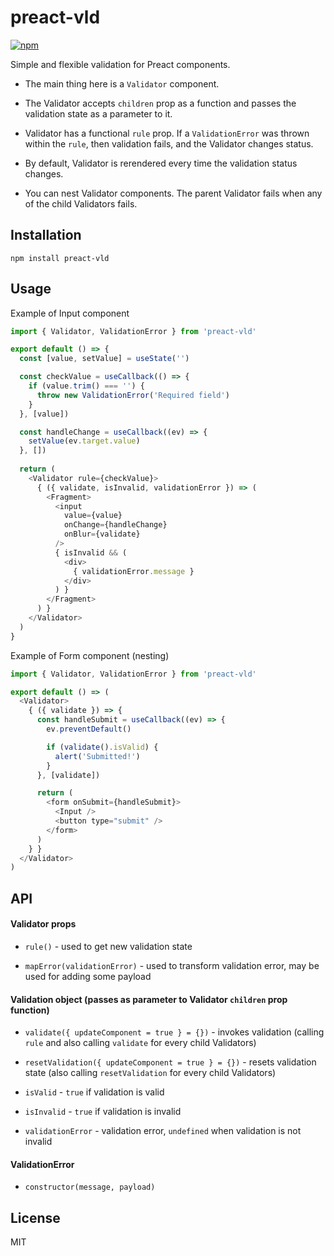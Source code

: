 # preact-vld

[![npm](https://img.shields.io/npm/v/preact-vld.svg)](https://www.npmjs.com/package/preact-vld)

Simple and flexible validation for Preact components. 

- The main thing here is a `Validator` component. 

- The Validator accepts `children` prop as a function and passes the validation state as a parameter to it.

- Validator has a functional `rule` prop. If a `ValidationError` was thrown within the `rule`, then validation fails, and the Validator changes status.

- By default, Validator is rerendered every time the validation status changes.

- You can nest Validator components. The parent Validator fails when any of the child Validators fails.

## Installation

```
npm install preact-vld
```

## Usage

Example of Input component

```javascript
import { Validator, ValidationError } from 'preact-vld'

export default () => {
  const [value, setValue] = useState('')

  const checkValue = useCallback(() => {
    if (value.trim() === '') {
      throw new ValidationError('Required field')
    }
  }, [value])

  const handleChange = useCallback((ev) => {
    setValue(ev.target.value)
  }, [])
  
  return (
    <Validator rule={checkValue}>
      { ({ validate, isInvalid, validationError }) => (
        <Fragment>
          <input 
            value={value}
            onChange={handleChange}
            onBlur={validate}
          />
          { isInvalid && (
            <div>
              { validationError.message }
            </div>
          ) }
        </Fragment>
      ) }
    </Validator>
  )
}
```

Example of Form component (nesting)

```javascript
import { Validator, ValidationError } from 'preact-vld'

export default () => (
  <Validator>
    { ({ validate }) => {
      const handleSubmit = useCallback((ev) => {
        ev.preventDefault()

        if (validate().isValid) {
          alert('Submitted!')
        }
      }, [validate])

      return (
        <form onSubmit={handleSubmit}>
          <Input />
          <button type="submit" />
        </form>
      )
    } }
  </Validator>
)
```

## API

#### Validator props

- `rule()` - used to get new validation state

- `mapError(validationError)` - used to transform validation error, may be used for adding some payload

#### Validation object (passes as parameter to Validator `children` prop function)

- `validate({ updateComponent = true } = {})` - invokes validation (calling `rule` and also calling `validate` for every child Validators)

- `resetValidation({ updateComponent = true } = {})` - resets validation state (also calling `resetValidation` for every child Validators)

- `isValid` - `true` if validation is valid

- `isInvalid` - `true` if validation is invalid

- `validationError` - validation error, `undefined` when validation is not invalid

#### ValidationError

- `constructor(message, payload)`

## License

MIT
